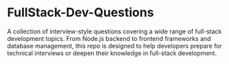# FullStack-Dev-Questions
A collection of interview-style questions covering a wide range of full-stack development topics. From Node.js backend to frontend frameworks and database management, this repo is designed to help developers prepare for technical interviews or deepen their knowledge in full-stack development.
